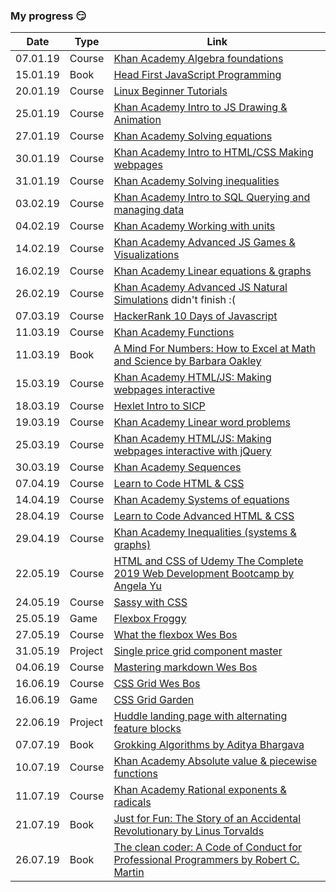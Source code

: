 ### My progress 😏

| Date     | Type    | Link                                                                                                                                                                       |
| -------- | ------- | -------------------------------------------------------------------------------------------------------------------------------------------------------------------------- |
| 07.01.19 | Course  | [Khan Academy Algebra foundations](https://www.khanacademy.org/math/algebra/introduction-to-algebra)                                                                       |
| 15.01.19 | Book    | [Head First JavaScript Programming](https://www.oreilly.com/library/view/head-first-javascript/9781449340124/)                                                             |
| 20.01.19 | Course  | [Linux Beginner Tutorials](https://www.linux.org/forums/linux-beginner-tutorials.123/)                                                                                     |
| 25.01.19 | Course  | [Khan Academy Intro to JS Drawing & Animation](https://www.khanacademy.org/computing/computer-programming/programming)                                                     |
| 27.01.19 | Course  | [Khan Academy Solving equations](https://www.khanacademy.org/math/algebra/one-variable-linear-equations)                                                                   |
| 30.01.19 | Course  | [Khan Academy Intro to HTML/CSS Making webpages](https://www.khanacademy.org/computing/computer-programming/html-css)                                                      |
| 31.01.19 | Course  | [Khan Academy Solving inequalities](https://www.khanacademy.org/math/algebra/one-variable-linear-inequalities)                                                             |
| 03.02.19 | Course  | [Khan Academy Intro to SQL Querying and managing data](https://www.khanacademy.org/computing/computer-programming/sql)                                                     |
| 04.02.19 | Course  | [Khan Academy Working with units](https://www.khanacademy.org/math/algebra/units-in-modeling)                                                                              |
| 14.02.19 | Course  | [Khan Academy Advanced JS Games & Visualizations](https://www.khanacademy.org/computing/computer-programming/programming-games-visualizations)                             |
| 16.02.19 | Course  | [Khan Academy Linear equations & graphs](https://www.khanacademy.org/math/algebra/two-var-linear-equations)                                                                |
| 26.02.19 | Course  | [Khan Academy Advanced JS Natural Simulations](https://www.khanacademy.org/computing/computer-programming/programming-natural-simulations) didn't finish :(                |
| 07.03.19 | Course  | [HackerRank 10 Days of Javascript](https://www.hackerrank.com/domains/tutorials/10-days-of-javascript)                                                                     |
| 11.03.19 | Course  | [Khan Academy Functions](https://www.khanacademy.org/math/algebra/algebra-functions)                                                                                       |
| 11.03.19 | Book    | [A Mind For Numbers: How to Excel at Math and Science by Barbara Oakley](https://www.amazon.com/Mind-Numbers-Science-Flunked-Algebra-ebook/dp/B00G3L19ZU)                  |
| 15.03.19 | Course  | [Khan Academy HTML/JS: Making webpages interactive](https://www.khanacademy.org/computing/computer-programming/html-css-js)                                                |
| 18.03.19 | Course  | [Hexlet Intro to SICP](https://ru.hexlet.io/courses/sicp)                                                                                                                  |
| 19.03.19 | Course  | [Khan Academy Linear word problems](https://www.khanacademy.org/math/algebra/linear-word-problems)                                                                         |
| 25.03.19 | Course  | [Khan Academy HTML/JS: Making webpages interactive with jQuery](https://www.khanacademy.org/computing/computer-programming/html-js-jquery)                                 |
| 30.03.19 | Course  | [Khan Academy Sequences](https://www.khanacademy.org/math/algebra/sequences)                                                                                               |
| 07.04.19 | Course  | [Learn to Code HTML & CSS](https://learn.shayhowe.com/html-css/)                                                                                                           |
| 14.04.19 | Course  | [Khan Academy Systems of equations](https://www.khanacademy.org/math/algebra/systems-of-linear-equations)                                                                  |
| 28.04.19 | Course  | [Learn to Code Advanced HTML & CSS](https://learn.shayhowe.com/advanced-html-css/)                                                                                         |
| 29.04.19 | Course  | [Khan Academy Inequalities (systems & graphs)](https://www.khanacademy.org/math/algebra/two-variable-linear-inequalities)                                                  |
| 22.05.19 | Course  | [HTML and CSS of Udemy The Complete 2019 Web Development Bootcamp by Angela Yu](https://www.udemy.com/the-complete-web-development-bootcamp/learn/v4/content)              |
| 24.05.19 | Course  | [Sassy with CSS](http://www.sassshop.com)                                                                                                                                  |
| 25.05.19 | Game    | [Flexbox Froggy](https://flexboxfroggy.com)                                                                                                                                |
| 27.05.19 | Course  | [What the flexbox Wes Bos](https://flexbox.io)                                                                                                                             |
| 31.05.19 | Project | [Single price grid component master](https://astrakhanrinat.github.io/frontend-mentor/single-price-grid-component-master/index.html)                                       |
| 04.06.19 | Course  | [Mastering markdown Wes Bos](https://masteringmarkdown.com/)                                                                                                               |
| 16.06.19 | Course  | [CSS Grid Wes Bos](https://cssgrid.io)                                                                                                                                     |
| 16.06.19 | Game    | [CSS Grid Garden](https://cssgridgarden.com)                                                                                                                               |
| 22.06.19 | Project | [Huddle landing page with alternating feature blocks](https://astrakhanrinat.github.io/frontend-mentor/huddle-landing-page-with-alternating-feature-blocks/app/index.html) |
| 07.07.19 | Book    | [Grokking Algorithms by Aditya Bhargava](https://www.amazon.com/Grokking-Algorithms-illustrated-programmers-curious/dp/1617292230)                                         |
| 10.07.19 | Course  | [Khan Academy Absolute value & piecewise functions](https://www.khanacademy.org/math/algebra/absolute-value-equations-functions)                                           |
| 11.07.19 | Course  | [Khan Academy Rational exponents & radicals](https://www.khanacademy.org/math/algebra/rational-exponents-and-radicals)                                                     |
| 21.07.19 | Book    | [Just for Fun: The Story of an Accidental Revolutionary by Linus Torvalds](https://www.amazon.com/Just-Fun-Story-Accidental-Revolutionary/dp/0066620732)                   |
| 26.07.19 | Book    | [The clean coder: A Code of Conduct for Professional Programmers by Robert С. Martin](https://www.amazon.com/Clean-Coder-Conduct-Professional-Programmers/dp/0137081073)   |
